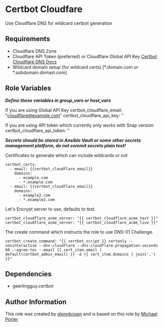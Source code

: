Certbot Cloudfare
=========

Use Cloudflare DNS for wildcard certbot generation

Requirements
------------

- Cloudflare DNS Zone
- Cloudflare API Token (preferred) or Cloudflare Global API Key [Certbot Cloudflare DNS Docs](https://certbot-dns-cloudflare.readthedocs.io/en/stable/)
- Wildcard domain setup (for wildcard certs) [*.domain.com or *.subdomain.domain.com]

Role Variables
--------------
***Define these variables in group_vars or host_vars***

If you are using Global API Key
    certbot_cloudflare_email: "cloudflare@example.com"
    certbot_cloudflare_api_key: ''

If you are using API token which currently only works with Snap version
    certbot_cloudflare_api_token: ''

***Secrets should be stored in Ansible Vault or some other secrets management platform, do not commit secrets plain text!***

Certificates to generate which can include wildcards or not

    certbot_certs:
      - email: {{certbot_cloudflare_email}}
        domains:
          - example.com
          - *.example.com
      - email: {{certbot_cloudflare_email}}
        domains:
          - example2.com
          - *.example2.com
      
Let's Encrypt server to use, defaults to test.

    certbot_cloudflare_acme_server: "{{ certbot_cloudflare_acme_test }}"
    certbot_cloudflare_acme_server: "{{ certbot_cloudflare_acme_live }}"

The create command which instructs the role to use DNS-01 Challenge.

    certbot_create_command: "{{ certbot_script }} certonly --noninteractive --dns-cloudflare --dns-cloudflare-propagation-seconds 60 --agree-tos --email {{ cert_item.email | default(certbot_admin_email) }} -d {{ cert_item.domains | join(',') }}"

Dependencies
------------

- geerlingguy.certbot

Author Information
------------------

This role was created by [glennbrown](http://github.com/glennbrown) and is based on this role by [Michael Porter](https://github.com/michaelpporter/ansible-role-certbot-cloudflare)